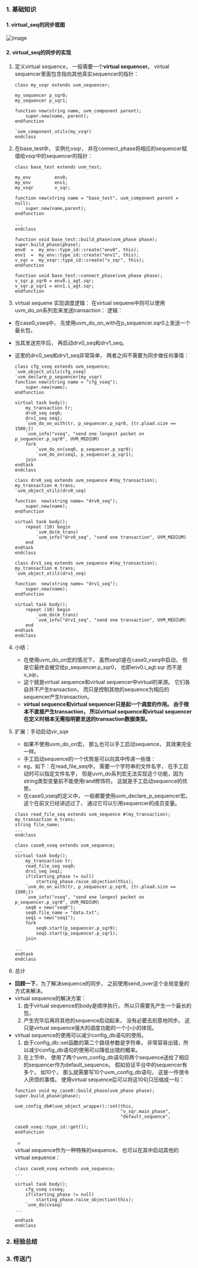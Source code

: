 ### 1. 基础知识
#### 1. virtual_seq的同步框图
![image](https://user-images.githubusercontent.com/55919713/223030949-4c41b899-a9a1-4c0f-9bcf-d45610910918.png)   

#### 2. virtual_seq的同步的实现
1. 定义virtual sequence， 一般需要一个**virtual sequencer**。
virtual sequencer里面包含指向其他真实sequencer的指针：
    ~~~
    class my_vsqr extends uvm_sequencer;
    
    my_sequencer p_sqr0;
    my_sequencer p_sqr1;
    
    function new(string name, uvm_component parent);
        super.new(name, parent);
    endfunction 
    
    `uvm_component_utils(my_vsqr)
    endclass
    ~~~

2. 在base_test中， 实例化vsqr， 并在connect_phase将相应的sequencer赋值给vsqr中的sequencer的指针：
    ~~~
    class base_test extends uvm_test;

    my_env         env0;
    my_env         env1;
    my_vsqr        v_sqr;   
    
    function new(string name = "base_test", uvm_component parent = null);
        super.new(name,parent);
    endfunction
    
    ...
    endclass

    function void base_test::build_phase(uvm_phase phase);
    super.build_phase(phase);
    env0  =  my_env::type_id::create("env0", this); 
    env1  =  my_env::type_id::create("env1", this); 
    v_sqr =  my_vsqr::type_id::create("v_sqr", this); 
    endfunction

    function void base_test::connect_phase(uvm_phase phase);
    v_sqr.p_sqr0 = env0.i_agt.sqr;
    v_sqr.p_sqr1 = env1.i_agt.sqr;
    endfunction
    ~~~

3. virtual sequene 实现调度逻辑： 在virtual sequene中则可以使用uvm_do_on系列宏来发送transaction：
逻辑：
- 在case0_vseq中， 先使用uvm_do_on_with在p_sequencer.sqr0上发送一个最长包， 
- 当其发送完毕后， 再启动drv0_seq和drv1_seq。 
- 这里的drv0_seq和drv1_seq非常简单， 两者之间不需要为同步做任何事情：
    ~~~
    class cfg_vseq extends uvm_sequence;
    `uvm_object_utils(cfg_vseq)
    `uvm_declare_p_sequencer(my_vsqr) 
    function new(string name = "cfg_vseq");
        super.new(name);
    endfunction

    virtual task body();
        my_transaction tr;
        drv0_seq seq0;
        drv1_seq seq1;
        `uvm_do_on_with(tr, p_sequencer.p_sqr0, {tr.pload.size == 1500;})   
        `uvm_info("vseq", "send one longest packet on p_sequencer.p_sqr0", UVM_MEDIUM)
        fork
            `uvm_do_on(seq0, p_sequencer.p_sqr0);
            `uvm_do_on(seq1, p_sequencer.p_sqr1);
        join 
    endtask
    endclass
    ~~~

    ~~~
    class drv0_seq extends uvm_sequence #(my_transaction);
    my_transaction m_trans;
    `uvm_object_utils(drv0_seq)

    function  new(string name= "drv0_seq");
        super.new(name);
    endfunction 
    
    virtual task body();
        repeat (10) begin
            `uvm_do(m_trans)
            `uvm_info("drv0_seq", "send one transaction", UVM_MEDIUM)
        end
    endtask
    endclass

    class drv1_seq extends uvm_sequence #(my_transaction);
    my_transaction m_trans;
    `uvm_object_utils(drv1_seq)

    function  new(string name= "drv1_seq");
        super.new(name);
    endfunction 
    
    virtual task body();
        repeat (10) begin
            `uvm_do(m_trans)
            `uvm_info("drv1_seq", "send one transaction", UVM_MEDIUM)
        end
    endtask
    endclass
    ~~~
   

4. 小结：
   - 在使用uvm_do_on宏的情况下， 虽然seq0是在case0_vseq中启动， 但是它最终会被交给p_sequencer.p_sqr0， 也即env0.i_agt.sqr 而不是v_sqr。 
   - 这个就是virtual sequence和virtual sequencer中virtual的来源。 它们各自并不产生transaction， 而只是控制其他的sequence为相应的sequencer产生transaction。   
   - **virtual sequence和virtual sequencer只是起一个调度的作用。 由于根本不直接产生transaction， 所以virtual sequence和virtual sequencer在定义时根本无需指明要发送的transaction数据类型。**

5. 扩展：手动启动vir_sqe
   - 如果不使用uvm_do_on宏， 那么也可以手工启动sequence， 其效果完全一样。
   -  手工启动sequence的一个优势是可以向其中传递一些值：  
   -  eg，如下：在read_file_seq中， 需要一个字符串的文件名字， 在手工启动时可以指定文件名字， 但是uvm_do系列宏无法实现这个功能，因为string类型变量前不能使用rand修饰符。 这就是手工启动sequence的优势。   
   -  在case0_vseq的定义中， 一般都要使用uvm_declare_p_sequencer宏。 这个在前文已经讲述过了， 通过它可以引用sequencer的成员变量。

    ~~~
    class read_file_seq extends uvm_sequence #(my_transaction);
    my_transaction m_trans;
    string file_name;
    ...
    endclass

    class case0_vseq extends uvm_sequence;
    ...
    virtual task body();
        my_transaction tr;
        read_file_seq seq0;
        drv1_seq seq1;
        if(starting_phase != null) 
            starting_phase.raise_objection(this);
        `uvm_do_on_with(tr, p_sequencer.p_sqr0, {tr.pload.size == 1500;})
        `uvm_info("vseq", "send one longest packet on p_sequencer.p_sqr0", UVM_MEDIUM)
        seq0 = new("seq0");
        seq0.file_name = "data.txt";
        seq1 = new("seq1");
        fork
            seq0.start(p_sequencer.p_sqr0);
            seq1.start(p_sequencer.p_sqr1);
        join 

    ...
    endtask
    endclass
    ~~~

6. 总计
-  **回顾一下**，为了解决sequence的同步， 之前使用send_over这个全局变量的方式来解决。 
- virtual sequence的解决方案：
  1. 由于virtual sequence的body是顺序执行， 所以只需要先产生一个最长的包， 
  2. 产生完毕后再将其他的sequence启动起来， 没有必要去刻意地同步。 这只是virtual sequence强大的调度功能的一个小小的体现。   
- virtual sequence的使用可以减少config_db语句的使用。 
  1. 由于config_db::set函数的第二个路径参数是字符串， 非常容易出错，所以减少config_db语句的使用可以降低出错的概率。 
  2. 在上节中， 使用了两个uvm_config_db语句将两个sequence送给了相应的sequencer作为default_sequence。 假如验证平台中的sequencer有多个， 如10个， 那么就需要写10个uvm_config_db语句， 这是一件很令人厌烦的事情。 使用virtual sequence后可以将这10句只压缩成一句：  
    ~~~
    function void my_case0::build_phase(uvm_phase phase);
    super.build_phase(phase);

    uvm_config_db#(uvm_object_wrapper)::set(this, 
                                            "v_sqr.main_phase", 
                                            "default_sequence", 
                                            case0_vseq::type_id::get());
    endfunction
    ~~~
    - 
    virtual sequence作为一种特殊的sequence， 也可以在其中启动其他的virtual sequence：
    ~~~
    class case0_vseq extends uvm_sequence;
    ...

    virtual task body();
        cfg_vseq cvseq;
        if(starting_phase != null) 
            starting_phase.raise_objection(this);
        `uvm_do(cvseq)
    ...

    endtask
    endclass

    ~~~


### 2. 经验总结

### 3. 传送门